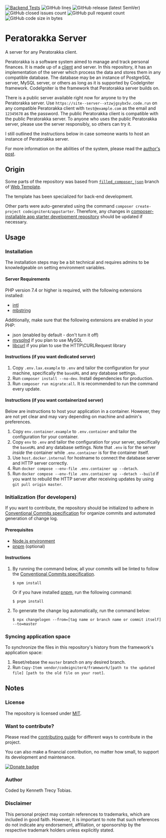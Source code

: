 [![Backend Tests](https://img.shields.io/github/actions/workflow/status/KennethTrecy/peratorakka_server/back-end.yml?style=for-the-badge)](https://github.com/KennethTrecy/peratorakka_server/actions/workflows/back-end.yml)
![GitHub lines](https://img.shields.io/github/license/KennethTrecy/peratorakka_server?style=for-the-badge)
![GitHub release (latest SemVer)](https://img.shields.io/github/v/release/KennethTrecy/peratorakka_server?style=for-the-badge&display_name=tag&sort=semver)
![GitHub closed issues count](https://img.shields.io/github/issues-closed/KennethTrecy/peratorakka_server?style=for-the-badge)
![GitHub pull request count](https://img.shields.io/github/issues-pr-closed/KennethTrecy/peratorakka_server?style=for-the-badge)
![GitHub code size in bytes](https://img.shields.io/github/repo-size/KennethTrecy/peratorakka_server?style=for-the-badge)

# Peratorakka Server
A server for any Peratorakka client.

Peratorakka is a software system aimed to manage and track personal finances.
It is made up of a [client] and server. In this repository, it has an
implementation of the server which process the data and stores them in any
compatible database. The database may be an instance of PostgreSQL server,
MySQL server, or others as long as it is supported by CodeIgniter framework.
CodeIgniter is the framework that Peratorakka server builds on.

There is a public server available right now for anyone to try the Peratorakka
server. Use `https://site--server--xtzwjgsybx5v.code.run` on any compatible
Peratorakka client with `test@example.com` as the email and `12345678` as the
password. The public Peratorakka client is compatible with the public
Peratorakka server. To anyone who uses the public Peratorakka server, please
use the server responsibly, so others can try it.

I still outlined the instructions below in case someone wants to host an
instance of Peratorakka server.

For more information on the abilities of the system, please read the [author's
post].

## Origin
Some parts of the repository was based from [`filled_composer_json`] branch of
[Web Template].

The template has been specialized for back-end development.

Other parts were auto-generated using the command `composer create-project
codeigniter4/appstarter`. Therefore, any changes in [composer-installable app
starter development repository] should be updated if necessary.

## Usage

### Installation
The installation steps may be a bit technical and requires admins to be
knowledgeable on setting environment variables.

#### Server Requirements
PHP version 7.4 or higher is required, with the following extensions
installed:

- [intl](http://php.net/manual/en/intl.requirements.php)
- [mbstring](http://php.net/manual/en/mbstring.installation.php)

Additionally, make sure that the following extensions are enabled in your PHP:

- json (enabled by default - don't turn it off)
- [mysqlnd](http://php.net/manual/en/mysqlnd.install.php) if you plan to use
  MySQL
- [libcurl](http://php.net/manual/en/curl.requirements.php) if you plan to use
  the HTTP\CURLRequest library

#### Instructions (if you want dedicated server)
1. Copy `.env.lax.example` to `.env` and tailor the configuration for your
   machine, specifically the `baseURL` and any database settings.
2. Run `composer install --no-dev`. Install dependencies for production.
3. Run `composer run migrate:all`. It is recommended to run the command every
   update.

#### Instructions (if you want containerized server)
Below are instructions to host your application in a container. However, they
are not yet clear and may vary depending on machine and admin's preferences.
1. Copy `env.container.example` to `.env.container` and tailor the
   configuration for your container.
2. Copy `env` to `.env` and tailor the configuration for your server,
   specifically the `baseURL` and any database settings. Note that `.env` is
   for the server *inside* the container while `.env.container` is for the
   container itself.
3. Use `host.docker.internal` for hostname to connect the database server and
   HTTP server correctly.
4. Run `docker compose --env-file .env.container up --detach`.
4. Run `docker compose --env-file .env.container up --detach --build` if you
   want to rebuild the HTTP server after receiving updates by using `git pull
   origin master`.

### Initialization (for developers)
If you want to contribute, the repository should be initialized to adhere in
[Conventional Commits specification] for organize commits and automated
generation of change log.

#### Prerequisites
- [Node.js environment]
- [pnpm] (optional)

#### Instructions
1. By running the command below, all your commits will be linted to follow the
   [Conventional Commits specification].
   ```
   $ npm install
   ```

   Or if you have installed [pnpm], run the following command:
   ```
   $ pnpm install
   ```
2. To generate the change log automatically, run the command below:
   ```
   $ npx changelogen --from=[tag name or branch name or commit itself] --to=master
   ```

### Syncing application space
To synchronize the files in this repository's history from the framework's
application space:
1. Reset/rebase the `master` branch on any desired branch.
2. Run `Copy-Item vendor/codeigniter4/framework/[path to the updated file]
   [path to the old file on your root]`.

## Notes

### License
The repository is licensed under [MIT].

### Want to contribute?
Please read the [contributing guide] for different ways to contribute in the
project.

You can also make a financial contribution, no matter how small, to support
its development and maintenance.

[![Donate
badge](https://img.shields.io/badge/PayPal-_?logo=paypal&label=Donate%20via&color=%23003087&link=https%3A%2F%2Fpaypal.me%2FKennethTrecy)](https://www.paypal.me/KennethTrecy)

### Author
Coded by Kenneth Trecy Tobias.

### Disclaimer
This personal project may contain references to trademarks, which are included
in good faith. However, it is important to note that such references do not
indicate any endorsement, affiliation, or sponsorship by the respective
trademark holders unless explicitly stated.

[`filled_composer_json`]: https://github.com/KennethTrecy/web_template/tree/filled_composer_json
[Web Template]: http://github.com/KennethTrecy/web_template
[composer-installable app starter development repository]: https://github.com/codeigniter4/CodeIgniter4
[intl]: http://php.net/manual/en/intl.requirements.php
[mbstring]: http://php.net/manual/en/mbstring.installation.php
[mysqlnd]: http://php.net/manual/en/mysqlnd.install.php
[libcurl]: http://php.net/manual/en/curl.requirements.php
[MIT]: https://github.com/KennethTrecy/web_template/blob/master/LICENSE
[Node.js environment]: https://nodejs.org/en/
[pnpm]: https://pnpm.io/installation
[Conventional Commits specification]: https://www.conventionalcommits.org/en/v1.0.0/
[contributing guide]: ./CONTRIBUTING.md
[client]: https://github.com/KennethTrecy/peratorakka_client
[author's post]: https://www.linkedin.com/posts/kenneth-trecy-tobias_good-day-everyone-after-five-months-of-testing-activity-7134037085828616192-Xtvx
